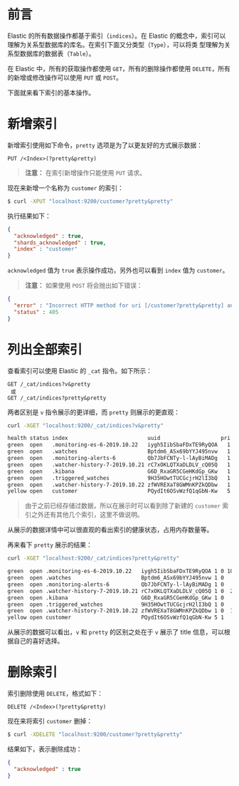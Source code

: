 # 前言

Elastic 的所有数据操作都基于索引（`indices`）。在 Elastic 的概念中，索引可以理解为关系型数据库的库名。在索引下面又分类型（`Type`），可以将类
型理解为关系型数据库的数据表（`Table`）。

在 Elastic 中，所有的获取操作都使用 `GET`，所有的删除操作都使用 `DELETE`，所有的新增或修改操作可以使用 `PUT` 或 `POST`。

下面就来看下索引的基本操作。

# 新增索引

新增索引使用如下命令，`pretty` 选项是为了以更友好的方式展示数据：

```
PUT /<Index>(?pretty&pretty)
```

> **注意：** 在索引新增操作只能使用 `PUT` 请求。

现在来新增一个名称为 `customer` 的索引：

```bash
$ curl -XPUT "localhost:9200/customer?pretty&pretty"
```

执行结果如下：

```json
{
  "acknowledged" : true,
  "shards_acknowledged" : true,
  "index" : "customer"
}
```

`acknowledged` 值为 `true` 表示操作成功，另外也可以看到 `index` 值为 `customer`。

> **注意：** 如果使用 `POST` 将会抛出如下错误：
```json
{
  "error" : "Incorrect HTTP method for uri [/customer?pretty&pretty] and method [POST], allowed: [GET, HEAD, DELETE, PUT]",
  "status" : 405
}
```

# 列出全部索引

查看索引可以使用 Elastic 的 `_cat` 指令。如下所示：

```
GET /_cat/indices?v&pretty
 或
GET /_cat/indices?pretty&pretty
```

两者区别是 `v` 指令展示的更详细，而 `pretty` 则展示的更直观：

```bash
curl -XGET "localhost:9200/_cat/indices?v&pretty"

health status index                         uuid                   pri rep docs.count docs.deleted store.size pri.store.size
green  open   .monitoring-es-6-2019.10.22   iygh5IibSbaFDxTE9RyQOA   1   0      10135          119      4.3mb          4.3mb
green  open   .watches                      Bptdm6_ASx69bYYJ495nvw   1   0          6            0     75.2kb         75.2kb
green  open   .monitoring-alerts-6          Qb7JbFCNTy-l-lAyBiMADg   1   0          1            0      6.1kb          6.1kb
green  open   .watcher-history-7-2019.10.21 rC7xOKLQTXaDLDLV_cQ05Q   1   0       2758            0      3.4mb          3.4mb
green  open   .kibana                       G6D_RxaGR5CGeHKdGp_GKw   1   0          1            0        4kb            4kb
green  open   .triggered_watches            9H35HOwtTUCGcjrH2lI3bQ   1   0          0            0     67.3kb         67.3kb
green  open   .watcher-history-7-2019.10.22 zfWVREXaT8GWMnKPZkQDbw   1   0       1096            0      1.1mb          1.1mb
yellow open   customer                      PQydIt6OSvWzfQ1qGbN-Kw   5   1          0            0      1.2kb          1.2kb
```

> 由于之前已经存储过数据，所以在展示时可以看到除了新建的 `customer` 索引之外还有其他几个索引，这里不做说明。

从展示的数据详情中可以很直观的看出索引的健康状态，占用内存数量等。

再来看下 `pretty` 展示的结果：

```bash
curl -XGET "localhost:9200/_cat/indices?pretty&pretty"

green  open .monitoring-es-6-2019.10.22   iygh5IibSbaFDxTE9RyQOA 1 0 10327 85  4.3mb  4.3mb
green  open .watches                      Bptdm6_ASx69bYYJ495nvw 1 0     6  0 75.4kb 75.4kb
green  open .monitoring-alerts-6          Qb7JbFCNTy-l-lAyBiMADg 1 0     1  0  6.1kb  6.1kb
green  open .watcher-history-7-2019.10.21 rC7xOKLQTXaDLDLV_cQ05Q 1 0  2758  0  3.4mb  3.4mb
green  open .kibana                       G6D_RxaGR5CGeHKdGp_GKw 1 0     1  0    4kb    4kb
green  open .triggered_watches            9H35HOwtTUCGcjrH2lI3bQ 1 0     0  0 67.3kb 67.3kb
green  open .watcher-history-7-2019.10.22 zfWVREXaT8GWMnKPZkQDbw 1 0  1120  0  1.1mb  1.1mb
yellow open customer                      PQydIt6OSvWzfQ1qGbN-Kw 5 1     0  0  1.2kb  1.2kb
```

从展示的数据可以看出，`v` 和 `pretty` 的区别之处在于 `v` 展示了 title 信息，可以根据自己的喜好选择。

# 删除索引

索引删除使用 `DELETE`，格式如下：

```
DELETE /<Index>(?pretty&pretty)
```

现在来将索引 `customer` 删掉：

```bash
$ curl -XDELETE "localhost:9200/customer?pretty&pretty"
```

结果如下，表示删除成功：

```json
{
  "acknowledged" : true
}
```